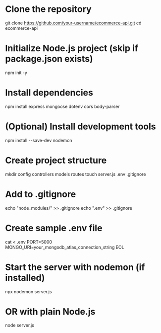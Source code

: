 # Clone the repository
git clone https://github.com/your-username/ecommerce-api.git
cd ecommerce-api

# Initialize Node.js project (skip if package.json exists)
npm init -y

# Install dependencies
npm install express mongoose dotenv cors body-parser

# (Optional) Install development tools
npm install --save-dev nodemon

# Create project structure
mkdir config controllers models routes
touch server.js .env .gitignore

# Add to .gitignore
echo "node_modules/" >> .gitignore
echo ".env" >> .gitignore

# Create sample .env file
cat <<EOL > .env
PORT=5000
MONGO_URI=your_mongodb_atlas_connection_string
EOL

# Start the server with nodemon (if installed)
npx nodemon server.js

# OR with plain Node.js
node server.js
